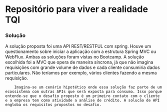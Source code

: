 # Repositório para viver a realidade TQI

<div>
        <h3>Solução</h3>
        A solução proposta foi uma API REST/RESTFUL com spring. Houve um questionamento sobre iniciar a aplicação com a estrutura Spring MVC ou WebFlux. Ambas as soluções foram vistas no Bootcamp. A solução escolhida foi a MVC que opera de maneira síncrona, já que não imagina requisições com grande volume de dados e cada cliente consumiria dados particulares. Não teríamos por exemplo, vários clientes fazendo a mesma requisição.

        Imagina-se um cenário hipotético onde essa solução faz parte de um ecossistema com outras APIs que será exposta para consumo. Isso porque entende-se que o desafio proposto é um primeiro contato com o cliente e a empresa tem como atividade a análise de crédito. A solucão de API engloba os requisitos propostos no desafio.
        
</div>

